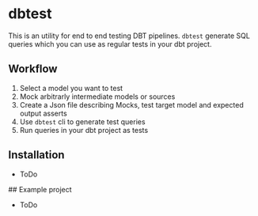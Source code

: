 # dbtest
 
This is an utility for end to end testing DBT pipelines.
`dbtest` generate SQL queries which you can use as regular tests in your dbt project.

## Workflow
  
1. Select a model you want to test
2. Mock arbitrarly intermediate models or sources
3. Create a Json file describing Mocks, test target model and expected output asserts
4. Use `dbtest` cli to generate test queries
5. Run queries in your dbt project as tests


## Installation
- ToDo
 
## Example project
- ToDo
 
